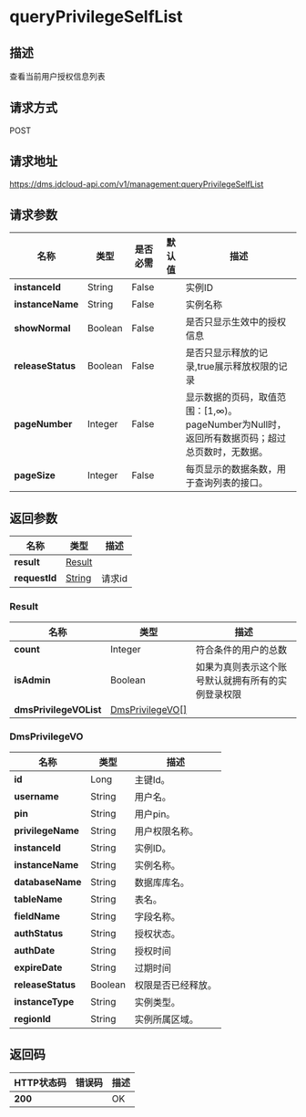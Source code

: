 # queryPrivilegeSelfList


## 描述
查看当前用户授权信息列表

## 请求方式
POST

## 请求地址
https://dms.jdcloud-api.com/v1/management:queryPrivilegeSelfList


## 请求参数
|名称|类型|是否必需|默认值|描述|
|---|---|---|---|---|
|**instanceId**|String|False| |实例ID|
|**instanceName**|String|False| |实例名称|
|**showNormal**|Boolean|False| |是否只显示生效中的授权信息|
|**releaseStatus**|Boolean|False| |是否只显示释放的记录,true展示释放权限的记录|
|**pageNumber**|Integer|False| |显示数据的页码，取值范围：[1,∞)。pageNumber为Null时，返回所有数据页码；超过总页数时，无数据。|
|**pageSize**|Integer|False| |每页显示的数据条数，用于查询列表的接口。|


## 返回参数
|名称|类型|描述|
|---|---|---|
|**result**|[Result](#result)| |
|**requestId**|[String](#result)|请求id|

### <div id="Result">Result</div>
|名称|类型|描述|
|---|---|---|
|**count**|Integer|符合条件的用户的总数|
|**isAdmin**|Boolean|如果为真则表示这个账号默认就拥有所有的实例登录权限|
|**dmsPrivilegeVOList**|[DmsPrivilegeVO[]](#dmsprivilegevo)| |
### <div id="DmsPrivilegeVO">DmsPrivilegeVO</div>
|名称|类型|描述|
|---|---|---|
|**id**|Long|主键Id。|
|**username**|String|用户名。|
|**pin**|String|用户pin。|
|**privilegeName**|String|用户权限名称。|
|**instanceId**|String|实例ID。|
|**instanceName**|String|实例名称。|
|**databaseName**|String|数据库库名。|
|**tableName**|String|表名。|
|**fieldName**|String|字段名称。|
|**authStatus**|String|授权状态。|
|**authDate**|String|授权时间|
|**expireDate**|String|过期时间|
|**releaseStatus**|Boolean|权限是否已经释放。|
|**instanceType**|String|实例类型。|
|**regionId**|String|实例所属区域。|

## 返回码
|HTTP状态码|错误码|描述|
|---|---|---|
|**200**||OK|
